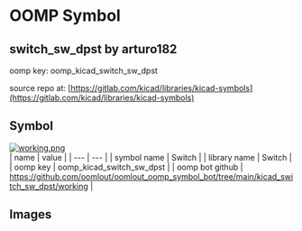 # OOMP Symbol  
## switch_sw_dpst  by arturo182  
  
oomp key: oomp_kicad_switch_sw_dpst  
  
source repo at: [https://gitlab.com/kicad/libraries/kicad-symbols](https://gitlab.com/kicad/libraries/kicad-symbols)  
## Symbol  
  
[![working.png](working_600.png)](working.png)  
| name | value | 
| --- | --- | 
| symbol name | Switch | 
| library name | Switch | 
| oomp key | oomp_kicad_switch_sw_dpst | 
| oomp bot github | https://github.com/oomlout/oomlout_oomp_symbol_bot/tree/main/kicad_switch_sw_dpst/working | 
## Images  
